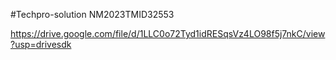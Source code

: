 #Techpro-solution NM2023TMID32553


https://drive.google.com/file/d/1LLC0o72Tyd1idRESqsVz4LO98f5j7nkC/view?usp=drivesdk
